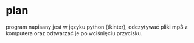 # plan 
program napisany jest w języku python (tkinter), odczytywać pliki mp3 z komputera oraz odtwarzać je po wciśnięciu przycisku.
